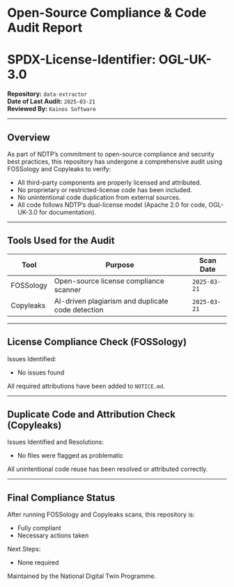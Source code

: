 # Open-Source Compliance & Code Audit Report

# SPDX-License-Identifier: OGL-UK-3.0

**Repository:** `data-extractor`  
**Date of Last Audit:** `2025-03-21`  
**Reviewed By:** `Kainos Software`

---

## Overview

As part of NDTP’s commitment to open-source compliance and security best practices, this repository has undergone
a comprehensive audit using FOSSology and Copyleaks to verify:

- All third-party components are properly licensed and attributed.
- No proprietary or restricted-license code has been included.
- No unintentional code duplication from external sources.
- All code follows NDTP’s dual-license model (Apache 2.0 for code, OGL-UK-3.0 for documentation).

---

## Tools Used for the Audit

|   Tool    |                      Purpose                      |  Scan Date   |
|-----------|---------------------------------------------------|--------------|
| FOSSology | Open-source license compliance scanner            | `2025-03-21` |
| Copyleaks | AI-driven plagiarism and duplicate code detection | `2025-03-21` |

---

## License Compliance Check (FOSSology)

Issues Identified:
- No issues found

All required attributions have been added to `NOTICE.md`.

---

## Duplicate Code and Attribution Check (Copyleaks)

Issues Identified and Resolutions:
- No files were flagged as problematic

All unintentional code reuse has been resolved or attributed correctly.

---

## Final Compliance Status

After running FOSSology and Copyleaks scans, this repository is:

- Fully compliant
- Necessary actions taken

Next Steps:
- None required

Maintained by the National Digital Twin Programme.
